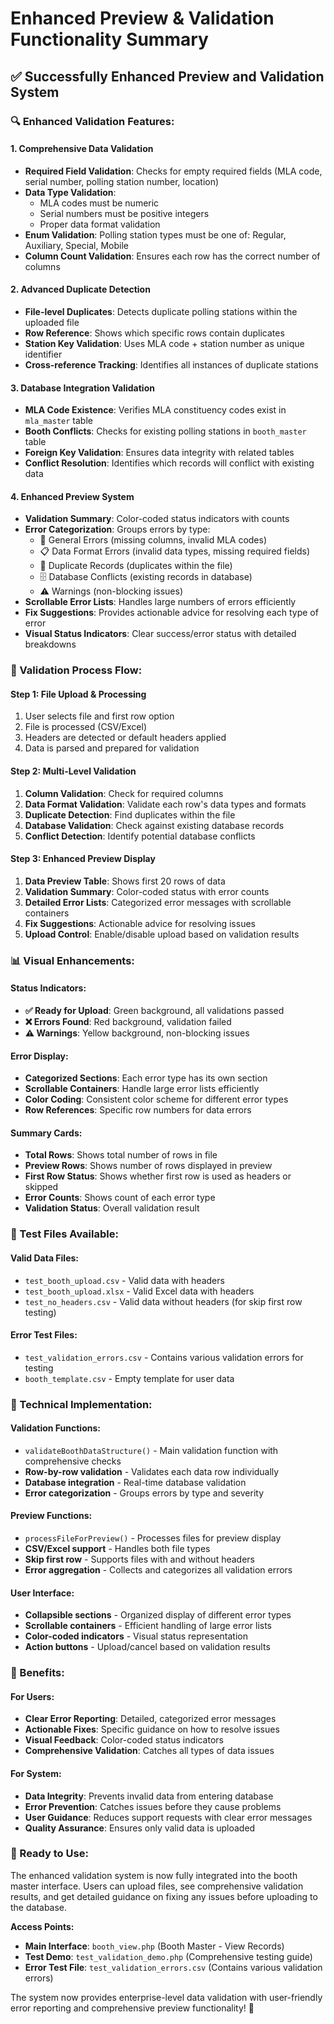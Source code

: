 # Enhanced Preview & Validation Functionality Summary

## ✅ Successfully Enhanced Preview and Validation System

### **🔍 Enhanced Validation Features:**

#### **1. Comprehensive Data Validation**
- **Required Field Validation**: Checks for empty required fields (MLA code, serial number, polling station number, location)
- **Data Type Validation**: 
  - MLA codes must be numeric
  - Serial numbers must be positive integers
  - Proper data format validation
- **Enum Validation**: Polling station types must be one of: Regular, Auxiliary, Special, Mobile
- **Column Count Validation**: Ensures each row has the correct number of columns

#### **2. Advanced Duplicate Detection**
- **File-level Duplicates**: Detects duplicate polling stations within the uploaded file
- **Row Reference**: Shows which specific rows contain duplicates
- **Station Key Validation**: Uses MLA code + station number as unique identifier
- **Cross-reference Tracking**: Identifies all instances of duplicate stations

#### **3. Database Integration Validation**
- **MLA Code Existence**: Verifies MLA constituency codes exist in `mla_master` table
- **Booth Conflicts**: Checks for existing polling stations in `booth_master` table
- **Foreign Key Validation**: Ensures data integrity with related tables
- **Conflict Resolution**: Identifies which records will conflict with existing data

#### **4. Enhanced Preview System**
- **Validation Summary**: Color-coded status indicators with counts
- **Error Categorization**: Groups errors by type:
  - 🚫 General Errors (missing columns, invalid MLA codes)
  - 📋 Data Format Errors (invalid data types, missing required fields)
  - 🔄 Duplicate Records (duplicates within the file)
  - 🗄️ Database Conflicts (existing records in database)
  - ⚠️ Warnings (non-blocking issues)
- **Scrollable Error Lists**: Handles large numbers of errors efficiently
- **Fix Suggestions**: Provides actionable advice for resolving each type of error
- **Visual Status Indicators**: Clear success/error status with detailed breakdowns

### **🎯 Validation Process Flow:**

#### **Step 1: File Upload & Processing**
1. User selects file and first row option
2. File is processed (CSV/Excel)
3. Headers are detected or default headers applied
4. Data is parsed and prepared for validation

#### **Step 2: Multi-Level Validation**
1. **Column Validation**: Check for required columns
2. **Data Format Validation**: Validate each row's data types and formats
3. **Duplicate Detection**: Find duplicates within the file
4. **Database Validation**: Check against existing database records
5. **Conflict Detection**: Identify potential database conflicts

#### **Step 3: Enhanced Preview Display**
1. **Data Preview Table**: Shows first 20 rows of data
2. **Validation Summary**: Color-coded status with error counts
3. **Detailed Error Lists**: Categorized error messages with scrollable containers
4. **Fix Suggestions**: Actionable advice for resolving issues
5. **Upload Control**: Enable/disable upload based on validation results

### **📊 Visual Enhancements:**

#### **Status Indicators:**
- **✅ Ready for Upload**: Green background, all validations passed
- **❌ Errors Found**: Red background, validation failed
- **⚠️ Warnings**: Yellow background, non-blocking issues

#### **Error Display:**
- **Categorized Sections**: Each error type has its own section
- **Scrollable Containers**: Handle large error lists efficiently
- **Color Coding**: Consistent color scheme for different error types
- **Row References**: Specific row numbers for data errors

#### **Summary Cards:**
- **Total Rows**: Shows total number of rows in file
- **Preview Rows**: Shows number of rows displayed in preview
- **First Row Status**: Shows whether first row is used as headers or skipped
- **Error Counts**: Shows count of each error type
- **Validation Status**: Overall validation result

### **🧪 Test Files Available:**

#### **Valid Data Files:**
- `test_booth_upload.csv` - Valid data with headers
- `test_booth_upload.xlsx` - Valid Excel data with headers
- `test_no_headers.csv` - Valid data without headers (for skip first row testing)

#### **Error Test Files:**
- `test_validation_errors.csv` - Contains various validation errors for testing
- `booth_template.csv` - Empty template for user data

### **🔧 Technical Implementation:**

#### **Validation Functions:**
- `validateBoothDataStructure()` - Main validation function with comprehensive checks
- **Row-by-row validation** - Validates each data row individually
- **Database integration** - Real-time database validation
- **Error categorization** - Groups errors by type and severity

#### **Preview Functions:**
- `processFileForPreview()` - Processes files for preview display
- **CSV/Excel support** - Handles both file types
- **Skip first row** - Supports files with and without headers
- **Error aggregation** - Collects and categorizes all validation errors

#### **User Interface:**
- **Collapsible sections** - Organized display of different error types
- **Scrollable containers** - Efficient handling of large error lists
- **Color-coded indicators** - Visual status representation
- **Action buttons** - Upload/cancel based on validation results

### **🎉 Benefits:**

#### **For Users:**
- **Clear Error Reporting**: Detailed, categorized error messages
- **Actionable Fixes**: Specific guidance on how to resolve issues
- **Visual Feedback**: Color-coded status indicators
- **Comprehensive Validation**: Catches all types of data issues

#### **For System:**
- **Data Integrity**: Prevents invalid data from entering database
- **Error Prevention**: Catches issues before they cause problems
- **User Guidance**: Reduces support requests with clear error messages
- **Quality Assurance**: Ensures only valid data is uploaded

### **🚀 Ready to Use:**
The enhanced validation system is now fully integrated into the booth master interface. Users can upload files, see comprehensive validation results, and get detailed guidance on fixing any issues before uploading to the database.

**Access Points:**
- **Main Interface**: `booth_view.php` (Booth Master - View Records)
- **Test Demo**: `test_validation_demo.php` (Comprehensive testing guide)
- **Error Test File**: `test_validation_errors.csv` (Contains various validation errors)

The system now provides enterprise-level data validation with user-friendly error reporting and comprehensive preview functionality! 🎯
